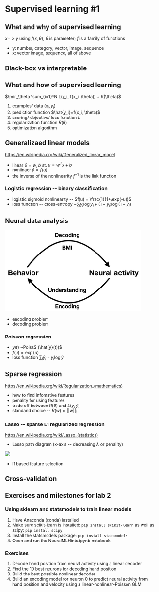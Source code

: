 # Supervised learning #1

## What and why of supervised learning
$x -> y$ using $f(x, \theta)$, $\theta$ is parameter; $f$ is a family of functions
* y: number, category, vector, image, sequence
* x: vector image, sequence, all of above

## Black-box vs interpretable

## What and how of supervised learning

$\min_\theta \sum_{i=1}^N L(y_i, f(x_i, \theta)) + R(\theta)$

1. examples/ data $(x_i, y_i)$
2. prediction function $\hat{y_i}=f(x_i, \theta)$
3. scoring/ objective/ loss function $L$
4. regularization function $R(\theta)$
5. optimization algorithm

## Generalizaed linear models
https://en.wikipedia.org/wiki/Generalized_linear_model

* linear $\theta={w, b}$ st. $u = w^T x + b$
* nonlinaer $\hat{y}=f(u)$
* the inverse of the nonlinearity $f^{-1}$ is the link function

### Logistic regression -- binary classification
* logistic sigmoid nonlinearity -- $f(u) = \frac{1}{1+\exp(-u)}$
* loss function -- cross-entropy $-\sum_i y_i \log \hat{y}_i +(1-y_i)\log(1-\hat{y}_i)$

## Neural data analysis
![](BMI_diag.png)

* encoding problem
* decoding problem

### Poisson regression
* $y(t)$ ~Poiss$ (\hat{y}(t))$
* $f(u) = \exp(u)$
* loss function $\sum_i \hat{y}_i - y_i\log\hat{y}_i$

## Sparse regression
https://en.wikipedia.org/wiki/Regularization_(mathematics)

* how to find infomative features
* penality for using features
* trade off between $R(\theta)$ and $L(y, \hat{y})$
* standand choice -- $R(w)=||w||_1$

### Lasso -- sparse L1 regularized regression
https://en.wikipedia.org/wiki/Lasso_(statistics)

* Lasso path diagram (x-axis -- decreasing $\lambda$ or penality)

![](http://scikit-learn.org/stable/_images/sphx_glr_plot_lasso_lars_001.png)

* l1 based feature selection

## Cross-validation


## Exercises and milestones for lab 2

### Using sklearn and statsmodels to train linear models
1. Have Anaconda (conda) installed
2. Make sure scikit-learn is installed:
	`pip install scikit-learn`
   as well as scipy:
   	`pip install scipy`
3. Install the statsmodels package:
	`pip install statsmodels`
4. Open and run the NeuralMLHints.ipynb notebook

### Exercises
1. Decode hand position from neural activity using a linear decoder
2. Find the 10 best neurons for decoding hand position
3. Build the best possible nonlinear decoder
4. Build an encoding model for neuron 0 to predict neural activity from hand position and velocity using a linear-nonlinear-Poisson GLM
